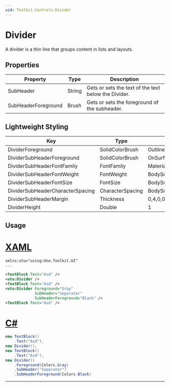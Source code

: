 ```yaml
---
uid: Toolkit.Controls.Divider
---
```

# Divider
A divider is a thin line that groups content in lists and layouts.

## Properties
Property|Type|Description
-|-|-
SubHeader|String|Gets or sets the text of the text below the Divider.
SubHeaderForeground|Brush|Gets or sets the foreground of the subheader.

## Lightweight Styling

Key|Type|Value
-|-|-
DividerForeground|SolidColorBrush|OutlineVariantBrush
DividerSubHeaderForeground|SolidColorBrush|OnSurfaceLowBrush
DividerSubHeaderFontFamily|FontFamily|MaterialMediumFontFamily
DividerSubHeaderFontWeight|FontWeight|BodySmallFontWeight
DividerSubHeaderFontSize|FontSize|BodySmallFontSize
DividerSubHeaderCharacterSpacing|CharacterSpacing|BodySmallCharacterSpacing
DividerSubHeaderMargin|Thickness|0,4,0,0
DividerHeight|Double|1

## Usage
# [**XAML**](#tab/xaml)
```xml
xmlns:utu="using:Uno.Toolkit.UI"
...

<TextBlock Text="Asd" />
<utu:Divider />
<TextBlock Text="Asd" />
<utu:Divider Foreground="Gray"
			 SubHeader="Separator"
			 SubHeaderForeground="Black" />
<TextBlock Text="Asd" />
```
# [**C#**](#tab/csharp)
```cs
new TextBlock()
	.Text("Asd"),
new Divider(),
new TextBlock()
	.Text("Asd"),
new Divider()
	.Foreground(Colors.Gray)
	.SubHeader("Separator")
	.SubHeaderForeground(Colors.Black)
```
***